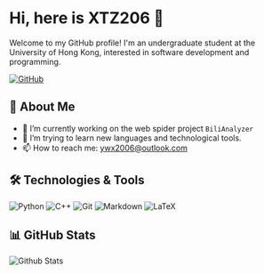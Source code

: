 # Hi, here is XTZ206 👋

Welcome to my GitHub profile!
I'm an undergraduate student at the University of Hong Kong, interested in software development and programming.

[![GitHub](https://img.shields.io/badge/-GitHub-181717?style=flat-square&logo=github&logoColor=white)](https://www.github.com/XTZ206)

## 🚀 About Me

- 🔭 I’m currently working on the web spider project `BiliAnalyzer`
- 🌱 I’m trying to learn new languages and technological tools.
- 📫 How to reach me: [ywx2006@outlook.com](mailto:ywx2006@outlook.com)

## 🛠️ Technologies & Tools

![Python](https://img.shields.io/badge/-Python-3776AB?style=flat-square&logo=python&logoColor=white)
![C++](https://img.shields.io/badge/-C++-00599C?style=flat-square&logo=c%2b%2b&logoColor=white)
![Git](https://img.shields.io/badge/-Git-F05032?style=flat-square&logo=git&logoColor=white)
![Markdown](https://img.shields.io/badge/-Markdown-000000?style=flat-square&logo=markdown&logoColor=white)
![LaTeX](https://img.shields.io/badge/-LaTeX-008080?style=flat-square&logo=latex&logoColor=white)

## 📊 GitHub Stats

![Github Stats](https://github-readme-stats.vercel.app/api?username=XTZ206)

